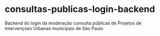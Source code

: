 # consultas-publicas-login-backend
Backend do login da moderação consulta públicas de Projetos de Intervenções Urbanas municipais de São Paulo
